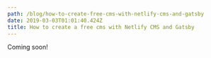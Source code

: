 ```yaml
---
path: /blog/how-to-create-free-cms-with-netlify-cms-and-gatsby
date: 2019-03-03T01:01:40.424Z
title: How to create a free cms with Netlify CMS and Gatsby
---
```

Coming soon!
